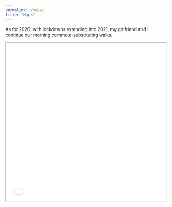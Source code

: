 ```yaml
---
permalink: /maps/
title: "Maps"
---
```


As for 2020, with lockdowns extending into 2021, my girlfriend and I continue our morning commute-substituting walks.

<iframe title="Walking map" src="map_walking.html" height="500" width="100%"></iframe>
